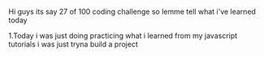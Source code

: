 Hi guys its say 27 of 100 coding challenge so lemme tell what i've learned today

1.Today i was just doing practicing what i learned from my javascript tutorials i was just tryna build a project
 

